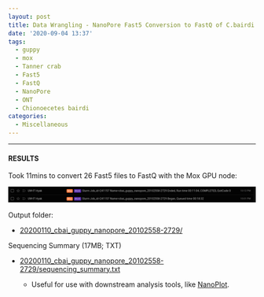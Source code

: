 ```yaml
---
layout: post
title: Data Wrangling - NanoPore Fast5 Conversion to FastQ of C.bairdi 20102558-2729 Run-01 on Mox with GPU Node
date: '2020-09-04 13:37'
tags:
  - guppy
  - mox
  - Tanner crab
  - Fast5
  - FastQ
  - NanoPore
  - ONT
  - Chionoecetes bairdi
categories:
  - Miscellaneous
---
```




---

#### RESULTS

Took 11mins to convert 26 Fast5 files to FastQ with the Mox GPU node:

![Fast5 to FastQ conversion runtime for 26 Fast5 files using Mox GPU node](https://github.com/RobertsLab/sams-notebook/blob/master/images/screencaps/20200110_cbai_guppy_nanopore_20102558-2729_runtime.png?raw=true)

Output folder:

- [20200110_cbai_guppy_nanopore_20102558-2729/](https://gannet.fish.washington.edu/Atumefaciens/20200110_cbai_guppy_nanopore_20102558-2729/)

Sequencing Summary (17MB; TXT)

- [20200110_cbai_guppy_nanopore_20102558-2729/sequencing_summary.txt](https://gannet.fish.washington.edu/Atumefaciens/20200110_cbai_guppy_nanopore_20102558-2729/sequencing_summary.txt)

  - Useful for use with downstream analysis tools, like [NanoPlot](https://github.com/wdecoster/NanoPlot).

